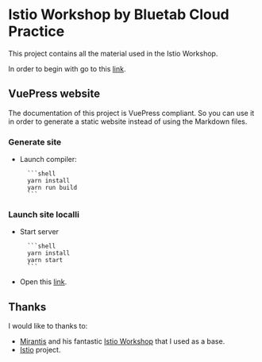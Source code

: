 # Istio Workshop by Bluetab Cloud Practice

This project contains all the material used in the Istio Workshop.

In order to begin with go to this [link](docs/README.md).

## VuePress website

The documentation of this project is VuePress compliant. So you can use it in order to generate a static website instead of using the Markdown files.

### Generate site

- Launch compiler:

        ```shell
        yarn install
        yarn run build
        ```

### Launch site localli

- Start server

        ```shell
        yarn install
        yarn start
        ```

- Open this [link](http://localhost:8080/).

## Thanks

I would like to thanks to:

- [Mirantis](https://github.com/Mirantis/k8s-istio-workshop) and his fantastic [Istio Workshop](https://github.com/Mirantis/k8s-istio-workshop) that I used as a base.
- [Istio](https://istio.io) project.
